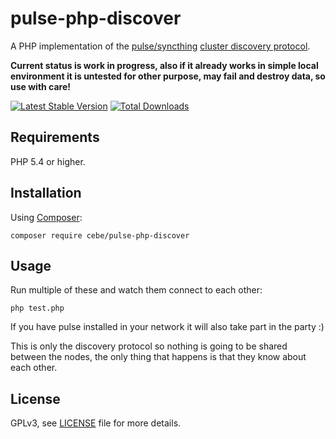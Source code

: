 pulse-php-discover
==================

A PHP implementation of the [pulse/syncthing](https://ind.ie/pulse) [cluster discovery protocol](https://github.com/syncthing/syncthing/blob/master/protocol/DISCOVERY.md).

**Current status is work in progress, also if it already works in simple local environment it is
untested for other purpose, may fail and destroy data, so use with care!**

[![Latest Stable Version](https://poser.pugx.org/cebe/pulse-php-discover/v/stable.png)](https://packagist.org/packages/cebe/pulse-php-discover)
[![Total Downloads](https://poser.pugx.org/cebe/pulse-php-discover/downloads.png)](https://packagist.org/packages/cebe/pulse-php-discover)

Requirements
------------

PHP 5.4 or higher.

Installation
------------

Using [Composer](http://getcomposer.org):

    composer require cebe/pulse-php-discover

Usage
-----

Run multiple of these and watch them connect to each other:

```
php test.php
```

If you have pulse installed in your network it will also take part in the party :)

This is only the discovery protocol so nothing is going to be shared between the nodes, the
only thing that happens is that they know about each other.

License
-------

GPLv3, see [LICENSE](LICENSE) file for more details.
